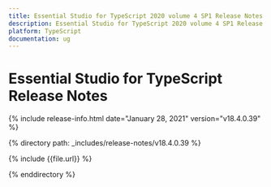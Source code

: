 ```yaml
---
title: Essential Studio for TypeScript 2020 volume 4 SP1 Release Notes  
description: Essential Studio for TypeScript 2020 volume 4 SP1 Release Notes  
platform: TypeScript
documentation: ug
---
```


# Essential Studio for TypeScript  Release Notes  

{% include release-info.html date="January 28, 2021"  version="v18.4.0.39" %} 


{% directory path: _includes/release-notes/v18.4.0.39 %}

{% include {{file.url}} %}

{% enddirectory %}